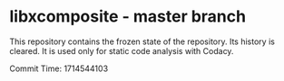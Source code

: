 # libxcomposite - master branch

This repository contains the frozen state of the repository.
Its history is cleared. It is used only for static code
analysis with Codacy.

Commit Time: 1714544103